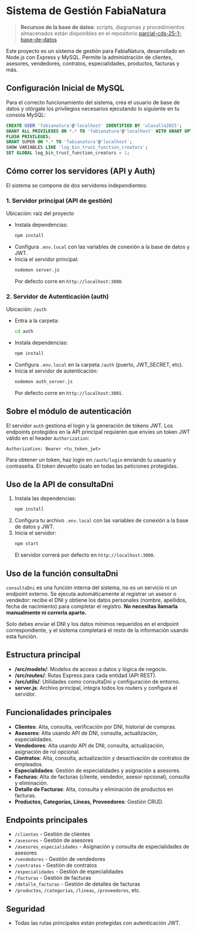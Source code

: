 # Sistema de Gestión FabiaNatura

> **Recursos de la base de datos**: scripts, diagramas y procedimientos almacenados están disponibles en el repositorio [parcial-cds-25-1-base-de-datos](https://github.com/RodrigoStranger/parcial-cds-25-1-base-de-datos)


Este proyecto es un sistema de gestión para FabiaNatura, desarrollado en Node.js con Express y MySQL. Permite la administración de clientes, asesores, vendedores, contratos, especialidades, productos, facturas y más.

## Configuración Inicial de MySQL

Para el correcto funcionamiento del sistema, crea el usuario de base de datos y otórgale los privilegios necesarios ejecutando lo siguiente en tu consola MySQL:

```sql
CREATE USER 'fabianatura'@'localhost' IDENTIFIED BY 'ulasalle2025';
GRANT ALL PRIVILEGES ON *.* TO 'fabianatura'@'localhost' WITH GRANT OPTION;
FLUSH PRIVILEGES;
GRANT SUPER ON *.* TO 'fabianatura'@'localhost';
SHOW VARIABLES LIKE 'log_bin_trust_function_creators';
SET GLOBAL log_bin_trust_function_creators = 1;
```

## Cómo correr los servidores (API y Auth)

El sistema se compone de dos servidores independientes:

### 1. Servidor principal (API de gestión)

Ubicación: raíz del proyecto

- Instala dependencias:
  ```bash
  npm install
  ```
- Configura `.env.local` con las variables de conexión a la base de datos y JWT.
- Inicia el servidor principal:
  ```bash
  nodemon server.js
  ```
  Por defecto corre en `http://localhost:3000`.

### 2. Servidor de Autenticación (auth)

Ubicación: `/auth`

- Entra a la carpeta:
  ```bash
  cd auth
  ```
- Instala dependencias:
  ```bash
  npm install
  ```
- Configura `.env.local` en la carpeta `/auth` (puerto, JWT_SECRET, etc).
- Inicia el servidor de autenticación:
  ```bash
  nodemon auth_server.js
  ```
  Por defecto corre en `http://localhost:3001`.

## Sobre el módulo de autenticación

El servidor `auth` gestiona el login y la generación de tokens JWT. Los endpoints protegidos en la API principal requieren que envíes un token JWT válido en el header `Authorization`:

```
Authorization: Bearer <tu_token_jwt>
```

Para obtener un token, haz login en `/auth/login` enviando tu usuario y contraseña. El token devuelto úsalo en todas las peticiones protegidas.

## Uso de la API de consultaDni

1. Instala las dependencias:
   ```bash
   npm install
   ```
2. Configura tu archivo `.env.local` con las variables de conexión a la base de datos y JWT.
3. Inicia el servidor:
   ```bash
   npm start
   ```
   El servidor correrá por defecto en `http://localhost:3000`.

## Uso de la función consultaDni

`consultaDni` es una función interna del sistema, no es un servicio ni un endpoint externo. Se ejecuta automáticamente al registrar un asesor o vendedor: recibe el DNI y obtiene los datos personales (nombre, apellidos, fecha de nacimiento) para completar el registro. **No necesitas llamarla manualmente ni correrla aparte.**

Solo debes enviar el DNI y los datos mínimos requeridos en el endpoint correspondiente, y el sistema completará el resto de la información usando esta función.
## Estructura principal

- **/src/models/**: Modelos de acceso a datos y lógica de negocio.
- **/src/routes/**: Rutas Express para cada entidad (API REST).
- **/src/utils/**: Utilidades como consultaDni y configuración de entorno.
- **server.js**: Archivo principal, integra todos los routers y configura el servidor.

## Funcionalidades principales

- **Clientes**: Alta, consulta, verificación por DNI, historial de compras.
- **Asesores**: Alta usando API de DNI, consulta, actualización, especialidades.
- **Vendedores**: Alta usando API de DNI, consulta, actualización, asignación de rol opcional.
- **Contratos**: Alta, consulta, actualización y desactivación de contratos de empleados.
- **Especialidades**: Gestión de especialidades y asignación a asesores.
- **Facturas**: Alta de facturas (cliente, vendedor, asesor opcional), consulta y eliminación.
- **Detalle de Facturas**: Alta, consulta y eliminación de productos en facturas.
- **Productos, Categorías, Líneas, Proveedores**: Gestión CRUD.

## Endpoints principales

- `/clientes` - Gestión de clientes
- `/asesores` - Gestión de asesores
- `/asesores_especialidades` - Asignación y consulta de especialidades de asesores
- `/vendedores` - Gestión de vendedores
- `/contratos` - Gestión de contratos
- `/especialidades` - Gestión de especialidades
- `/facturas` - Gestión de facturas
- `/detalle_facturas` - Gestión de detalles de facturas
- `/productos`, `/categorias`, `/lineas`, `/proveedores`, etc.

## Seguridad
- Todas las rutas principales están protegidas con autenticación JWT.